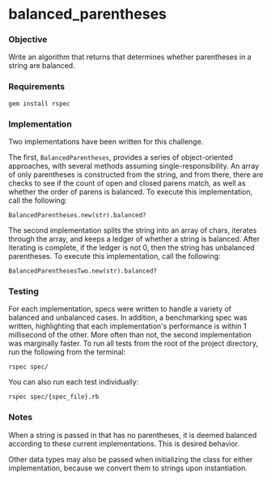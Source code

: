 # balanced_parentheses

### Objective

Write an algorithm that returns that determines whether parentheses in a string are balanced.

### Requirements

`gem install rspec`

### Implementation

Two implementations have been written for this challenge.

The first, `BalancedParentheses`, provides a series of object-oriented approaches, with several methods assuming single-responsibility.
An array of only parentheses is constructed from the string, and from there, there are checks to see if the count of open and closed parens match,
as well as whether the order of parens is balanced. To execute this implementation, call the following:

```
BalancedParentheses.new(str).balanced?
```

The second implementation splits the string into an array of chars, iterates through the array, and keeps a ledger of whether a string is balanced.
After iterating is complete, if the ledger is not 0, then the string has unbalanced parentheses. To execute this implementation, call the
following:

```
BalancedParenthesesTwo.new(str).balanced?
```

### Testing

For each implementation, specs were written to handle a variety of balanced and unbalanced cases. In addition, a benchmarking spec was written,
highlighting that each implementation's performance is within 1 millisecond of the other. More often than not, the second implementation was marginally faster.
To run all tests from the root of the project directory, run the following from the terminal:

```
rspec spec/
```

You can also run each test individually:

```
rspec spec/{spec_file}.rb
```

### Notes

When a string is passed in that has no parentheses, it is deemed balanced according to these current implementations. This is desired behavior.

Other data types may also be passed when initializing the class for either implementation, because we convert them to strings upon instantiation.
